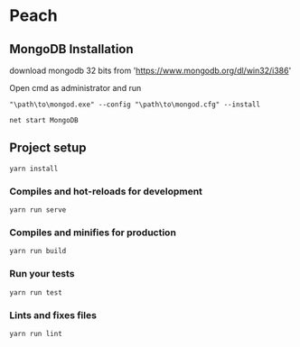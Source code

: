 # Peach

## MongoDB Installation

download mongodb 32 bits from
'https://www.mongodb.org/dl/win32/i386'

Open cmd as administrator and run

```
"\path\to\mongod.exe" --config "\path\to\mongod.cfg" --install

net start MongoDB
```

## Project setup

```
yarn install
```

### Compiles and hot-reloads for development

```
yarn run serve
```

### Compiles and minifies for production

```
yarn run build
```

### Run your tests

```
yarn run test
```

### Lints and fixes files

```
yarn run lint
```
